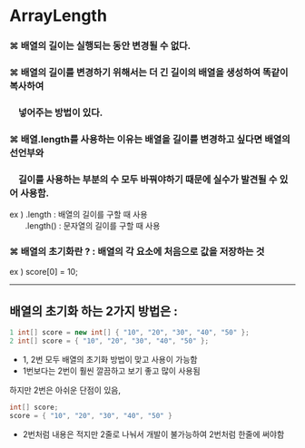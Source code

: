 # ArrayLength
### ⌘ 배열의 길이는 실행되는 동안 변경될 수 없다.

### ⌘ 배열의 길이를 변경하기 위해서는 더 긴 길이의 배열을 생성하여 똑같이 복사하여 
### &nbsp;&nbsp;&nbsp;&nbsp;넣어주는 방법이 있다.

### ⌘ 배열.length를 사용하는 이유는 배열을 길이를 변경하고 싶다면 배열의 선언부와
### &nbsp;&nbsp;&nbsp;&nbsp;길이를 사용하는 부분의 수 모두 바꿔야하기 때문에 실수가 발견될 수 있어 사용함.

ex ) .length : 배열의 길이를 구할 때 사용  
&nbsp;&nbsp;&nbsp;&nbsp;&nbsp;&nbsp;&nbsp;.length() : 문자열의 길이를 구할 때 사용

### ⌘ 배열의 초기화란 ? : 배열의 각 요소에 처음으로 값을 저장하는 것

ex ) score[0] = 10;

---

## 배열의 초기화 하는 2가지 방법은 :

```java
1 int[] score = new int[] { "10", "20", "30", "40", "50" };
2 int[] score = { "10", "20", "30", "40", "50" };
```

- 1, 2번 모두 배열의 초기화 방법이 맞고 사용이 가능함
- 1번보다는 2번이 훨씬 깔끔하고 보기 좋고 많이 사용됨

하지만 2번은 아쉬운 단점이 있음,

```java
int[] score;
score = { "10", "20", "30", "40", "50" }
```

- 2번처럼 내용은 적지만 2줄로 나눠서 개발이 불가능하여 2번처럼 한줄에 써야함